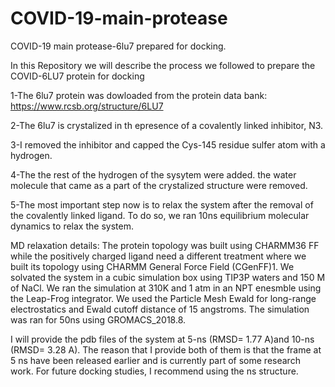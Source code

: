 # COVID-19-main-protease
COVID-19 main protease-6lu7 prepared for docking.

In this Repository we will describe the process we followed to prepare the COVID-6LU7 protein for docking 

1-The 6lu7 protein was dowloaded from the protein data bank: https://www.rcsb.org/structure/6LU7

2-The 6lu7 is crystalized in th epresence of a covalently linked inhibitor, N3. 

3-I removed the inhibitor and capped the Cys-145 residue sulfer atom with a hydrogen. 

4-The the rest of the hydrogen of the sysytem were added. the water molecule that came as a part of the crystalized structure were removed. 

5-The most important step now is to relax the system after the removal of the covalently linked ligand. To do so, we ran 10ns equilibrium molecular dynamics to relax the system. 

MD relaxation details: 
The protein topology was built using CHARMM36 FF while the positively charged ligand need a different treatment where we built its topology using CHARMM General Force Field (CGenFF)1.  We solvated the system in a cubic simulation box using TIP3P waters and 150 M of NaCl. We ran the simulation at 310K and 1 atm in an NPT enesmble using the Leap-Frog integrator. We used the Particle Mesh Ewald for long-range electrostatics and Ewald cutoff distance of 15 angstroms. The simulation was ran for 50ns using GROMACS_2018.8. 

I will provide the pdb files of the system at 5-ns (RMSD= 1.77 A)and 10-ns (RMSD= 3.28 A). The reason that I provide both of them is that the frame at 5 ns have been released earlier and is currently part of some research work. For future docking studies, I recommend using the ns structure. 


